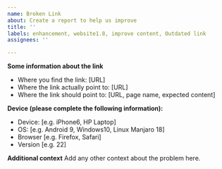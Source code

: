 ```yaml
---
name: Broken Link
about: Create a report to help us improve
title: ''
labels: enhancement, website1.8, improve content, Outdated link
assignees: ''

---
```


**Some information about the link**
- Where you find the link: [URL]
- Where the link actually point to: [URL]
- Where the link should point to: [URL, page name, expected content]

**Device (please complete the following information):**
 - Device: [e.g. iPhone6, HP Laptop]
 - OS: [e.g. Android 9, Windows10, Linux Manjaro 18]
 - Browser [e.g. Firefox, Safari]
 - Version [e.g. 22]

**Additional context**
Add any other context about the problem here.
